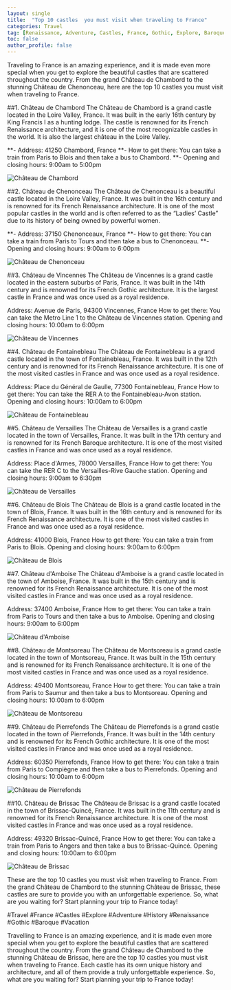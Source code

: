 ```yaml
---
layout: single
title:  "Top 10 castles  you must visit when traveling to France"
categories: Travel
tag: [Renaissance, Adventure, Castles, France, Gothic, Explore, Baroque, TopCastlesYouMustVisitWhenTravelingToFrance, Travel, Vacation, History]
toc: false
author_profile: false
---
```

Traveling to France is an amazing experience, and it is made even more special when you get to explore the beautiful castles that are scattered throughout the country. From the grand Château de Chambord to the stunning Château de Chenonceau, here are the top 10 castles you must visit when traveling to France. 

##1. Château de Chambord 
The Château de Chambord is a grand castle located in the Loire Valley, France. It was built in the early 16th century by King Francis I as a hunting lodge. The castle is renowned for its French Renaissance architecture, and it is one of the most recognizable castles in the world. It is also the largest château in the Loire Valley. 

**- Address: 41250 Chambord, France 
**- How to get there: You can take a train from Paris to Blois and then take a bus to Chambord. 
**- Opening and closing hours: 9:00am to 5:00pm 

![Château de Chambord](https://upload.wikimedia.org/wikipedia/commons/thumb/2/2b/Ch%C3%A2teau_de_Chambord_%28Loire%2C_France%29_%E2%80%93_June_2015_%281%29.jpg/800px-Ch%C3%A2teau_de_Chambord_%28Loire%2C_France%29_%E2%80%93_June_2015_%281%29.jpg)

##2. Château de Chenonceau 
The Château de Chenonceau is a beautiful castle located in the Loire Valley, France. It was built in the 16th century and is renowned for its French Renaissance architecture. It is one of the most popular castles in the world and is often referred to as the “Ladies’ Castle” due to its history of being owned by powerful women. 

**- Address: 37150 Chenonceaux, France 
**- How to get there: You can take a train from Paris to Tours and then take a bus to Chenonceau. 
**- Opening and closing hours: 9:00am to 6:00pm 

![Château de Chenonceau](https://upload.wikimedia.org/wikipedia/commons/thumb/f/f3/Ch%C3%A2teau_de_Chenonceau_%28Loire%2C_France%29_%E2%80%93_June_2015_%281%29.jpg/800px-Ch%C3%A2teau_de_Chenonceau_%28Loire%2C_France%29_%E2%80%93_June_2015_%281%29.jpg)

##3. Château de Vincennes 
The Château de Vincennes is a grand castle located in the eastern suburbs of Paris, France. It was built in the 14th century and is renowned for its French Gothic architecture. It is the largest castle in France and was once used as a royal residence. 

Address: Avenue de Paris, 94300 Vincennes, France 
How to get there: You can take the Metro Line 1 to the Château de Vincennes station. 
Opening and closing hours: 10:00am to 6:00pm 

![Château de Vincennes](https://upload.wikimedia.org/wikipedia/commons/thumb/6/6b/Ch%C3%A2teau_de_Vincennes_%28Vincennes%2C_France%29_%E2%80%93_June_2015_%281%29.jpg/800px-Ch%C3%A2teau_de_Vincennes_%28Vincennes%2C_France%29_%E2%80%93_June_2015_%281%29.jpg)

##4. Château de Fontainebleau 
The Château de Fontainebleau is a grand castle located in the town of Fontainebleau, France. It was built in the 12th century and is renowned for its French Renaissance architecture. It is one of the most visited castles in France and was once used as a royal residence. 

Address: Place du Général de Gaulle, 77300 Fontainebleau, France 
How to get there: You can take the RER A to the Fontainebleau-Avon station. 
Opening and closing hours: 10:00am to 6:00pm 

![Château de Fontainebleau](https://upload.wikimedia.org/wikipedia/commons/thumb/2/2a/Ch%C3%A2teau_de_Fontainebleau_%28Fontainebleau%2C_France%29_%E2%80%93_June_2015_%281%29.jpg/800px-Ch%C3%A2teau_de_Fontainebleau_%28Fontainebleau%2C_France%29_%E2%80%93_June_2015_%281%29.jpg)

##5. Château de Versailles 
The Château de Versailles is a grand castle located in the town of Versailles, France. It was built in the 17th century and is renowned for its French Baroque architecture. It is one of the most visited castles in France and was once used as a royal residence. 

Address: Place d'Armes, 78000 Versailles, France 
How to get there: You can take the RER C to the Versailles-Rive Gauche station. 
Opening and closing hours: 9:00am to 6:30pm 

![Château de Versailles](https://upload.wikimedia.org/wikipedia/commons/thumb/a/a8/Ch%C3%A2teau_de_Versailles_%28Versailles%2C_France%29_%E2%80%93_June_2015_%281%29.jpg/800px-Ch%C3%A2teau_de_Versailles_%28Versailles%2C_France%29_%E2%80%93_June_2015_%281%29.jpg)

##6. Château de Blois 
The Château de Blois is a grand castle located in the town of Blois, France. It was built in the 16th century and is renowned for its French Renaissance architecture. It is one of the most visited castles in France and was once used as a royal residence. 

Address: 41000 Blois, France 
How to get there: You can take a train from Paris to Blois. 
Opening and closing hours: 9:00am to 6:00pm 

![Château de Blois](https://upload.wikimedia.org/wikipedia/commons/thumb/8/8c/Ch%C3%A2teau_de_Blois_%28Blois%2C_France%29_%E2%80%93_June_2015_%281%29.jpg/800px-Ch%C3%A2teau_de_Blois_%28Blois%2C_France%29_%E2%80%93_June_2015_%281%29.jpg)

##7. Château d'Amboise 
The Château d'Amboise is a grand castle located in the town of Amboise, France. It was built in the 15th century and is renowned for its French Renaissance architecture. It is one of the most visited castles in France and was once used as a royal residence. 

Address: 37400 Amboise, France 
How to get there: You can take a train from Paris to Tours and then take a bus to Amboise. 
Opening and closing hours: 9:00am to 6:00pm 

![Château d'Amboise](https://upload.wikimedia.org/wikipedia/commons/thumb/2/2d/Ch%C3%A2teau_d%27Amboise_%28Amboise%2C_France%29_%E2%80%93_June_2015_%281%29.jpg/800px-Ch%C3%A2teau_d%27Amboise_%28Amboise%2C_France%29_%E2%80%93_June_2015_%281%29.jpg)

##8. Château de Montsoreau 
The Château de Montsoreau is a grand castle located in the town of Montsoreau, France. It was built in the 15th century and is renowned for its French Renaissance architecture. It is one of the most visited castles in France and was once used as a royal residence. 

Address: 49400 Montsoreau, France 
How to get there: You can take a train from Paris to Saumur and then take a bus to Montsoreau. 
Opening and closing hours: 10:00am to 6:00pm 

![Château de Montsoreau](https://upload.wikimedia.org/wikipedia/commons/thumb/3/3d/Ch%C3%A2teau_de_Montsoreau_%28Montsoreau%2C_France%29_%E2%80%93_June_2015_%281%29.jpg/800px-Ch%C3%A2teau_de_Montsoreau_%28Montsoreau%2C_France%29_%E2%80%93_June_2015_%281%29.jpg)

##9. Château de Pierrefonds 
The Château de Pierrefonds is a grand castle located in the town of Pierrefonds, France. It was built in the 14th century and is renowned for its French Gothic architecture. It is one of the most visited castles in France and was once used as a royal residence. 

Address: 60350 Pierrefonds, France 
How to get there: You can take a train from Paris to Compiègne and then take a bus to Pierrefonds. 
Opening and closing hours: 10:00am to 6:00pm 

![Château de Pierrefonds](https://upload.wikimedia.org/wikipedia/commons/thumb/3/3f/Ch%C3%A2teau_de_Pierrefonds_%28Pierrefonds%2C_France%29_%E2%80%93_June_2015_%281%29.jpg/800px-Ch%C3%A2teau_de_Pierrefonds_%28Pierrefonds%2C_France%29_%E2%80%93_June_2015_%281%29.jpg)

##10. Château de Brissac 
The Château de Brissac is a grand castle located in the town of Brissac-Quincé, France. It was built in the 11th century and is renowned for its French Renaissance architecture. It is one of the most visited castles in France and was once used as a royal residence. 

Address: 49320 Brissac-Quincé, France 
How to get there: You can take a train from Paris to Angers and then take a bus to Brissac-Quincé. 
Opening and closing hours: 10:00am to 6:00pm 

![Château de Brissac](https://upload.wikimedia.org/wikipedia/commons/thumb/3/3f/Ch%C3%A2teau_de_Brissac_%28Brissac-Quinc%C3%A9%2C_France%29_%E2%80%93_June_2015_%281%29.jpg/800px-Ch%C3%A2teau_de_Brissac_%28Brissac-Quinc%C3%A9%2C_France%29_%E2%80%93_June_2015_%281%29.jpg)

These are the top 10 castles you must visit when traveling to France. From the grand Château de Chambord to the stunning Château de Brissac, these castles are sure to provide you with an unforgettable experience. So, what are you waiting for? Start planning your trip to France today! 

#Travel #France #Castles #Explore #Adventure #History #Renaissance #Gothic #Baroque #Vacation 

Travelling to France is an amazing experience, and it is made even more special when you get to explore the beautiful castles that are scattered throughout the country. From the grand Château de Chambord to the stunning Château de Brissac, here are the top 10 castles you must visit when traveling to France. Each castle has its own unique history and architecture, and all of them provide a truly unforgettable experience. So, what are you waiting for? Start planning your trip to France today!
